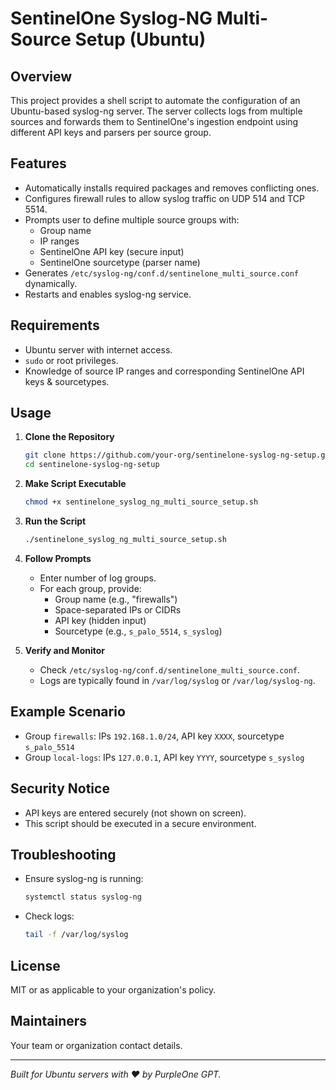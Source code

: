 # SentinelOne Syslog-NG Multi-Source Setup (Ubuntu)

## Overview
This project provides a shell script to automate the configuration of an Ubuntu-based syslog-ng server. The server collects logs from multiple sources and forwards them to SentinelOne's ingestion endpoint using different API keys and parsers per source group.

## Features
- Automatically installs required packages and removes conflicting ones.
- Configures firewall rules to allow syslog traffic on UDP 514 and TCP 5514.
- Prompts user to define multiple source groups with:
  - Group name
  - IP ranges
  - SentinelOne API key (secure input)
  - SentinelOne sourcetype (parser name)
- Generates `/etc/syslog-ng/conf.d/sentinelone_multi_source.conf` dynamically.
- Restarts and enables syslog-ng service.

## Requirements
- Ubuntu server with internet access.
- `sudo` or root privileges.
- Knowledge of source IP ranges and corresponding SentinelOne API keys & sourcetypes.

## Usage
1. **Clone the Repository**
   ```bash
   git clone https://github.com/your-org/sentinelone-syslog-ng-setup.git
   cd sentinelone-syslog-ng-setup
   ```

2. **Make Script Executable**
   ```bash
   chmod +x sentinelone_syslog_ng_multi_source_setup.sh
   ```

3. **Run the Script**
   ```bash
   ./sentinelone_syslog_ng_multi_source_setup.sh
   ```

4. **Follow Prompts**
   - Enter number of log groups.
   - For each group, provide:
     - Group name (e.g., "firewalls")
     - Space-separated IPs or CIDRs
     - API key (hidden input)
     - Sourcetype (e.g., `s_palo_5514`, `s_syslog`)

5. **Verify and Monitor**
   - Check `/etc/syslog-ng/conf.d/sentinelone_multi_source.conf`.
   - Logs are typically found in `/var/log/syslog` or `/var/log/syslog-ng`.

## Example Scenario
- Group `firewalls`: IPs `192.168.1.0/24`, API key `XXXX`, sourcetype `s_palo_5514`
- Group `local-logs`: IPs `127.0.0.1`, API key `YYYY`, sourcetype `s_syslog`

## Security Notice
- API keys are entered securely (not shown on screen).
- This script should be executed in a secure environment.

## Troubleshooting
- Ensure syslog-ng is running:
  ```bash
  systemctl status syslog-ng
  ```
- Check logs:
  ```bash
  tail -f /var/log/syslog
  ```

## License
MIT or as applicable to your organization's policy.

## Maintainers
Your team or organization contact details.

---
*Built for Ubuntu servers with ❤️ by PurpleOne GPT.*
